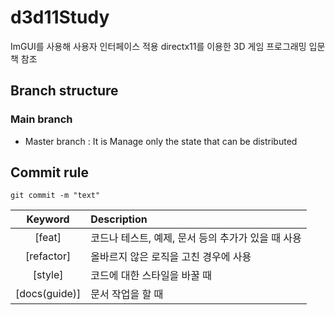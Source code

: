 # d3d11Study
ImGUI를 사용해 사용자 인터페이스 적용 
directx11를 이용한 3D 게임 프로그래밍 입문 책 참조
## Branch structure

### Main branch
* Master branch : It is Manage only the state that can be distributed

## Commit rule
```console
git commit -m "text"
```

|    Keyword    | Description                                        |
| :-----------: | :------------------------------------------------- |
|    [feat]     | 코드나 테스트, 예제, 문서 등의 추가가 있을 때 사용 |
|  [refactor]   | 올바르지 않은 로직을 고친 경우에 사용              |
|    [style]    | 코드에 대한 스타일을 바꿀 때                       |
| [docs(guide)] | 문서 작업을 할 때                                  |
